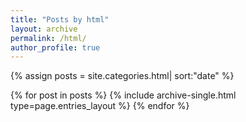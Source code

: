 ```yaml
---
title: "Posts by html"
layout: archive
permalink: /html/
author_profile: true
---
```


{% assign posts = site.categories.html| sort:"date" %}

{% for post in posts %}
{% include archive-single.html type=page.entries_layout %}
{% endfor %}
